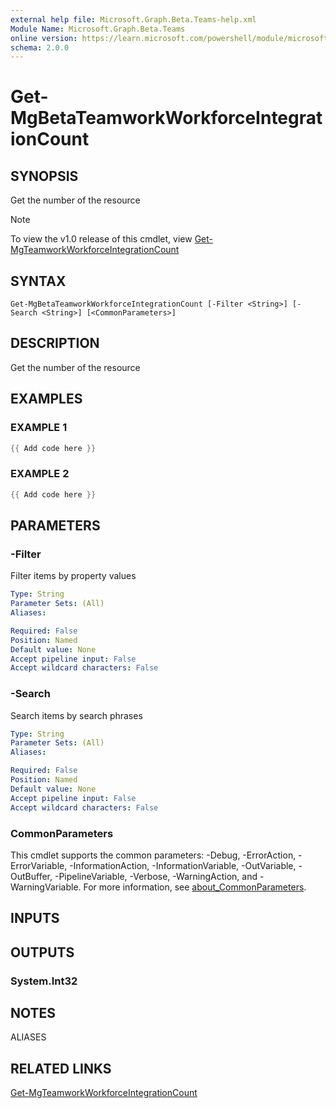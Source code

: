 ```yaml
---
external help file: Microsoft.Graph.Beta.Teams-help.xml
Module Name: Microsoft.Graph.Beta.Teams
online version: https://learn.microsoft.com/powershell/module/microsoft.graph.beta.teams/get-mgbetateamworkworkforceintegrationcount
schema: 2.0.0
---
```


# Get-MgBetaTeamworkWorkforceIntegrationCount

## SYNOPSIS
Get the number of the resource

> [!NOTE]
> To view the v1.0 release of this cmdlet, view [Get-MgTeamworkWorkforceIntegrationCount](/powershell/module/Microsoft.Graph.Teams/Get-MgTeamworkWorkforceIntegrationCount?view=graph-powershell-1.0)

## SYNTAX

```
Get-MgBetaTeamworkWorkforceIntegrationCount [-Filter <String>] [-Search <String>] [<CommonParameters>]
```

## DESCRIPTION
Get the number of the resource

## EXAMPLES

### EXAMPLE 1
```powershell
{{ Add code here }}
```

### EXAMPLE 2
```powershell
{{ Add code here }}
```

## PARAMETERS

### -Filter
Filter items by property values

```yaml
Type: String
Parameter Sets: (All)
Aliases:

Required: False
Position: Named
Default value: None
Accept pipeline input: False
Accept wildcard characters: False
```

### -Search
Search items by search phrases

```yaml
Type: String
Parameter Sets: (All)
Aliases:

Required: False
Position: Named
Default value: None
Accept pipeline input: False
Accept wildcard characters: False
```

### CommonParameters
This cmdlet supports the common parameters: -Debug, -ErrorAction, -ErrorVariable, -InformationAction, -InformationVariable, -OutVariable, -OutBuffer, -PipelineVariable, -Verbose, -WarningAction, and -WarningVariable. For more information, see [about_CommonParameters](http://go.microsoft.com/fwlink/?LinkID=113216).

## INPUTS

## OUTPUTS

### System.Int32
## NOTES

ALIASES

## RELATED LINKS
[Get-MgTeamworkWorkforceIntegrationCount](/powershell/module/Microsoft.Graph.Teams/Get-MgTeamworkWorkforceIntegrationCount?view=graph-powershell-1.0)
